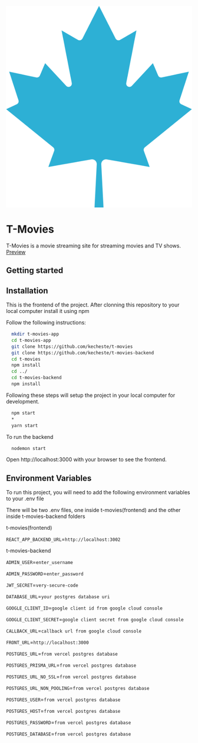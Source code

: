 ![Logo](https://github.com/kecheste/t-movies/blob/main/public/logo.png)

# T-Movies

T-Movies is a movie streaming site for streaming movies and TV shows.
[Preview](https://t-movies-jet.vercel.app)

## Getting started

## Installation

This is the frontend of the project. After clonning this repository to your local computer install it using npm

Follow the following instructions:

```bash
  mkdir t-movies-app
  cd t-movies-app
  git clone https://github.com/kecheste/t-movies
  git clone https://github.com/kecheste/t-movies-backend
  cd t-movies
  npm install
  cd ../
  cd t-movies-backend
  npm install
```

Following these steps will setup the project in your local computer for development.

```bash
  npm start
  *
  yarn start
```

To run the backend

```bash
  nodemon start
```

Open http://localhost:3000 with your browser to see the frontend.

## Environment Variables

To run this project, you will need to add the following environment variables to your .env file

There will be two .env files, one inside t-movies(frontend) and the other inside t-movies-backend folders

t-movies(frontend)

`REACT_APP_BACKEND_URL`=`http://localhost:3002`

t-movies-backend

`ADMIN_USER`=`enter_username`

`ADMIN_PASSWORD`=`enter_password`

`JWT_SECRET`=`very-secure-code`

`DATABASE_URL`=`your postgres database uri`

`GOOGLE_CLIENT_ID`=`google client id from google cloud console`

`GOOGLE_CLIENT_SECRET`=`google client secret from google cloud console`

`CALLBACK_URL`=`callback url from google cloud console`

`FRONT_URL`=`http://localhost:3000`

`POSTGRES_URL`=`from vercel postgres database`

`POSTGRES_PRISMA_URL`=`from vercel postgres database`

`POSTGRES_URL_NO_SSL`=`from vercel postgres database`

`POSTGRES_URL_NON_POOLING`=`from vercel postgres database`

`POSTGRES_USER`=`from vercel postgres database`

`POSTGRES_HOST`=`from vercel postgres database`

`POSTGRES_PASSWORD`=`from vercel postgres database`

`POSTGRES_DATABASE`=`from vercel postgres database`

